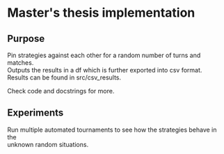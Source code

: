# Master's thesis implementation #

## Purpose ##

Pin strategies against each other for a random number of turns and matches.  
Outputs the results in a df which is further exported into csv format.  
Results can be found in src/csv_results.

Check code and docstrings for more.

## Experiments ##

Run multiple automated tournaments to see how the strategies behave in the  
unknown random situations.
